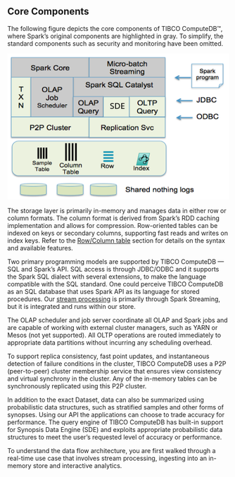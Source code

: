 ## Core Components
The following figure depicts the core components of TIBCO ComputeDB™, where Spark’s original components are highlighted in gray. To simplify, the standard components such as security and monitoring have been omitted.

![Core components](../CoreComponents.png)

The storage layer is primarily in-memory and manages data in either row or column formats. The column format is derived from Spark’s RDD caching implementation and allows for compression. Row-oriented tables can be indexed on keys or secondary columns, supporting fast reads and writes on index keys. Refer to the [Row/Column table](../programming_guide/tables_in_snappydata.md) section for details on the syntax and available features. 

Two primary programming models are supported by TIBCO ComputeDB — SQL and Spark’s API. SQL access is through JDBC/ODBC and it supports the Spark SQL dialect with several extensions, to make the language compatible with the SQL standard. One could perceive TIBCO ComputeDB as an SQL database that uses Spark API as its language for stored procedures. Our [stream processing](../programming_guide/stream_processing_using_sql.md) is primarily through Spark Streaming, but it is integrated and runs within our store.

The OLAP scheduler and job server coordinate all OLAP and Spark jobs and are capable of working with external cluster managers, such as YARN or Mesos (not yet supported). All OLTP operations are routed immediately to appropriate data partitions without incurring any scheduling overhead.

To support replica consistency, fast point updates, and instantaneous detection of failure conditions in the cluster, TIBCO ComputeDB uses a P2P (peer-to-peer) cluster membership service that ensures view consistency and virtual synchrony in the cluster. Any of the in-memory tables can be synchronously replicated using this P2P cluster.

In addition to the exact Dataset, data can also be summarized using probabilistic data structures, such as stratified samples and other forms of synopses. Using our API the applications can choose to trade accuracy for performance. The query engine of TIBCO ComputeDB has built-in support for Synopsis Data Engine (SDE) and exploits appropriate probabilistic data structures to meet the user’s requested level of accuracy or performance.

To understand the data flow architecture, you are first walked through a real-time use case that involves stream processing, ingesting into an in-memory store and interactive analytics.
